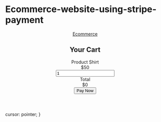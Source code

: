 # Ecommerce-website-using-stripe-payment
<!DOCTYPE html>
<html lang="en">
<head>
    <meta charset="UTF-8">
    <meta http-equiv="X-UA-Compatible" content="IE=edge">
    <meta name="viewport" content="width=device-width, initial-scale=1.0">
    <title>Ecommerce Website With Payment</title>
    <!-- Link to CSS -->
    <link rel="stylesheet" href="CSS/style.css">
    <!-- Box Icons -->
    <link 
    href='https://unpkg.com/boxicons@2.1.4/css/boxicons.min.css'
     rel='stylesheet'
    />
</head>
<body>
<!-- Navbar -->  
<header>
    <!-- Nav -->
    <div class="nav container">
   <!-- Logo -->   
   <a href="#" class="logo">Ecommerce</a>   
    <!-- Cart Icon -->
    <i class='bx bxs-shopping-bag' id="Cart-icon" data-quantitiy="0"></i>
    <!-- cart -->
    <div class="cart">
        <h2 class="cart-title">Your Cart</h2>
        <!-- Content -->
<div class="cart-content">
    <div class="cart-box">
        <img src="img/product1.jpeg" alt="" class="cart-img" />
        <div class="detail-box">
            <div class="cart-product-title">Product Shirt</div>
            <div class="cart-price">$50</div>
            <input type="number" name="" id="" value="1" class="cart-quantity"
            />
        </div>
        <!-- Remove item -->
        <i class='bx bx-trash-alt cart-remove' ></i>
    </div>
</div>
<!-- Total -->
<div class="total">
    <div class="total-title">Total</div>
    <div class="total-price">$0</div>
</div>
<!-- Buy Button -->
<button type="button" class="btn-buy">Pay Now</button>
<!-- Close Cart -->
<i class='bx bx-x' id="close-cart"></i>
    </div>
    </div>
</header>  
</body>
</html>



cursor: pointer;
}
